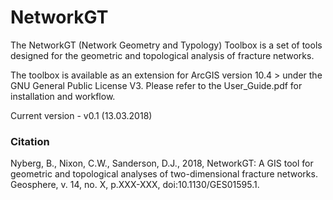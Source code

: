 # NetworkGT
The NetworkGT (Network Geometry and Typology) Toolbox is a set of tools designed for the geometric and topological analysis of fracture networks.

The toolbox is available as an extension for ArcGIS version 10.4 > under the GNU General Public License V3. Please refer to the User_Guide.pdf for
installation and workflow.

Current version - v0.1 (13.03.2018)

### Citation

Nyberg, B., Nixon, C.W., Sanderson, D.J., 2018, NetworkGT: A GIS tool for geometric and topological analyses of two-dimensional fracture networks. Geosphere, v. 14, no. X, p.XXX-XXX, doi:10.1130/GES01595.1.
